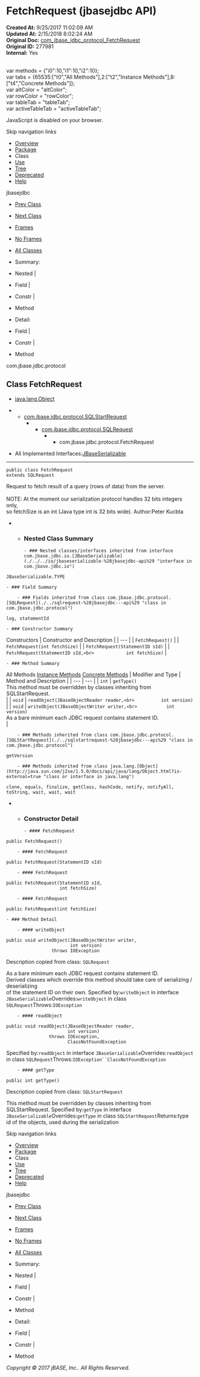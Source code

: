 # FetchRequest (jbasejdbc   API)

**Created At:** 9/25/2017 11:02:09 AM  
**Updated At:** 2/15/2018 8:02:24 AM  
**Original Doc:** [com_jbase_jdbc_protocol_FetchRequest](https://docs.jbase.com/39240-protocol/com_jbase_jdbc_protocol_FetchRequest)  
**Original ID:** 277981  
**Internal:** Yes  

<!--<br>    try {<br>        if (location.href.indexOf('is-external=true') == -1) {<br>            parent.document.title="FetchRequest (jbasejdbc   API)";<br>        }<br>    }<br>    catch(err) {<br>    }<br>//--><br>var methods = {"i0":10,"i1":10,"i2":10};<br>var tabs = {65535:["t0","All Methods"],2:["t2","Instance Methods"],8:["t4","Concrete Methods"]};<br>var altColor = "altColor";<br>var rowColor = "rowColor";<br>var tableTab = "tableTab";<br>var activeTableTab = "activeTableTab";
JavaScript is disabled on your browser.

Skip navigation links

- [Overview](../../../../overview-summary.html)
- [Package](./../com.jbase.jdbc.protocol-%28jbasejdbc---api%29)
- Class
- [Use](./../class-use/uses-of-class-com.jbase.jdbc.protocol.fetchrequest-%28jbasejdbc---api%29)
- [Tree](./../com.jbase.jdbc.protocol-class-hierarchy-%28jbasejdbc---api%29)
- [Deprecated](../../../../deprecated-list.html)
- [Help](../../../../help-doc.html)


jbasejdbc <br>

- [Prev Class](./../executerequest-%28jbasejdbc---api%29 "class in com.jbase.jdbc.protocol")
- [Next Class](./../inputoutputresponse-%28jbasejdbc---api%29 "class in com.jbase.jdbc.protocol")


- [Frames](./.)
- [No Frames](./.)


- [All Classes](../../../../allclasses-noframe.html)


<!--<br>  allClassesLink = document.getElementById("allclasses\_navbar\_top");<br>  if(window==top) {<br>    allClassesLink.style.display = "block";<br>  }<br>  else {<br>    allClassesLink.style.display = "none";<br>  }<br>  //-->

- Summary:
- Nested |
- Field |
- Constr |
- Method


- Detail:
- Field |
- Constr |
- Method

com.jbase.jdbc.protocol

## Class FetchRequest

- [java.lang.Object](http://java.sun.com/j2se/1.5.0/docs/api/java/lang/Object.html?is-external=true "class or interface in java.lang")
- - [com.jbase.jdbc.protocol.SQLStartRequest](./../sqlstartrequest-%28jbasejdbc---api%29 "class in com.jbase.jdbc.protocol")
    - - [com.jbase.jdbc.protocol.SQLRequest](./../sqlrequest-%28jbasejdbc---api%29 "class in com.jbase.jdbc.protocol")
        - - com.jbase.jdbc.protocol.FetchRequest


- All Implemented Interfaces:[JBaseSerializable](./../../io/jbaseserializable-%28jbasejdbc-api%29 "interface in com.jbase.jdbc.io")
* * *


```
public class FetchRequest
extends SQLRequest
```

Request to fetch result of a query (rows of data) from the server.<br><br>  NOTE: At the moment our serialization protocol handles 32 bits integers only,<br>  so fetchSize is an int (Java type int is 32 bits wide).
Author:Peter Kucbta

- - ### Nested Class Summary

        - ### Nested classes/interfaces inherited from interface com.jbase.jdbc.io.[JBaseSerializable](./../../io/jbaseserializable-%28jbasejdbc-api%29 "interface in com.jbase.jdbc.io")
`JBaseSerializable.TYPE`


    - ### Field Summary

        - ### Fields inherited from class com.jbase.jdbc.protocol.[SQLRequest](./../sqlrequest-%28jbasejdbc---api%29 "class in com.jbase.jdbc.protocol")
`log, statementId`


    - ### Constructor Summary


Constructors | Constructor and Description |
| --- |
| `FetchRequest()`  |
| `FetchRequest(int fetchSize)`  |
| `FetchRequest(StatementID sId)`  |
| `FetchRequest(StatementID sId,<br>            int fetchSize)`  |


    - ### Method Summary


All Methods [Instance Methods](javascript:show%282%29;) [Concrete Methods](javascript:show%288%29;) | Modifier and Type | Method and Description |
| --- | --- |
| `int` | `getType()`<br>This method must be overridden by classes inheriting from SQLStartRequest.<br> |
| `void` | `readObject(JBaseObjectReader reader,<br>          int version)`  |
| `void` | `writeObject(JBaseObjectWriter writer,<br>           int version)`<br>As a bare minimum each JDBC request contains statement ID.<br> |


        - ### Methods inherited from class com.jbase.jdbc.protocol.[SQLStartRequest](./../sqlstartrequest-%28jbasejdbc---api%29 "class in com.jbase.jdbc.protocol")
`getVersion`


        - ### Methods inherited from class java.lang.[Object](http://java.sun.com/j2se/1.5.0/docs/api/java/lang/Object.html?is-external=true "class or interface in java.lang")
`clone, equals, finalize, getClass, hashCode, notify, notifyAll, toString, wait, wait, wait`

- - ### Constructor Detail

        - #### FetchRequest

```
public FetchRequest()
```


        - #### FetchRequest

```
public FetchRequest(StatementID sId)
```


        - #### FetchRequest

```
public FetchRequest(StatementID sId,
                    int fetchSize)
```


        - #### FetchRequest

```
public FetchRequest(int fetchSize)
```


    - ### Method Detail

        - #### writeObject

```
public void writeObject(JBaseObjectWriter writer,
                        int version)
                 throws IOException
```

Description copied from class: `SQLRequest`

As a bare minimum each JDBC request contains statement ID.<br> Derived classes which override this method should take care of serializing / deserializing<br> of the statement ID on their own.
Specified by:`writeObject` in interface `JBaseSerializable`Overrides:`writeObject` in class `SQLRequest`Throws:`IOException`


        - #### readObject

```
public void readObject(JBaseObjectReader reader,
                       int version)
                throws IOException,
                       ClassNotFoundException
```
Specified by:`readObject` in interface `JBaseSerializable`Overrides:`readObject` in class `SQLRequest`Throws:`IOException``ClassNotFoundException`


        - #### getType

```
public int getType()
```

Description copied from class: `SQLStartRequest`

This method must be overridden by classes inheriting from SQLStartRequest.
Specified by:`getType` in interface `JBaseSerializable`Overrides:`getType` in class `SQLStartRequest`Returns:type id of the objects, used during the serialization

Skip navigation links

- [Overview](../../../../overview-summary.html)
- [Package](./../com.jbase.jdbc.protocol-%28jbasejdbc---api%29)
- Class
- [Use](./../class-use/uses-of-class-com.jbase.jdbc.protocol.fetchrequest-%28jbasejdbc---api%29)
- [Tree](./../com.jbase.jdbc.protocol-class-hierarchy-%28jbasejdbc---api%29)
- [Deprecated](../../../../deprecated-list.html)
- [Help](../../../../help-doc.html)


jbasejdbc <br>

- [Prev Class](./../executerequest-%28jbasejdbc---api%29 "class in com.jbase.jdbc.protocol")
- [Next Class](./../inputoutputresponse-%28jbasejdbc---api%29 "class in com.jbase.jdbc.protocol")


- [Frames](./.)
- [No Frames](./.)


- [All Classes](../../../../allclasses-noframe.html)


<!--<br>  allClassesLink = document.getElementById("allclasses\_navbar\_bottom");<br>  if(window==top) {<br>    allClassesLink.style.display = "block";<br>  }<br>  else {<br>    allClassesLink.style.display = "none";<br>  }<br>  //-->

- Summary:
- Nested |
- Field |
- Constr |
- Method


- Detail:
- Field |
- Constr |
- Method

*Copyright © 2017 jBASE, Inc.. All Rights Reserved.*
